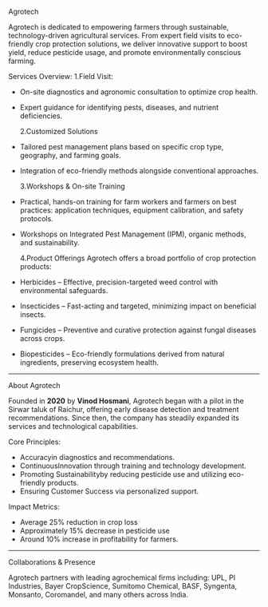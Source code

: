 Agrotech

Agrotech is dedicated to empowering farmers through sustainable, technology-driven agricultural services. From expert field visits to eco-friendly crop protection solutions, we deliver innovative support to boost yield, reduce pesticide usage, and promote environmentally conscious farming.


 Services Overview:
  1.Field Visit:
- On-site diagnostics and agronomic consultation to optimize crop health.
- Expert guidance for identifying pests, diseases, and nutrient deficiencies.  
  
  2.Customized Solutions
- Tailored pest management plans based on specific crop type, geography, and farming goals.
- Integration of eco-friendly methods alongside conventional approaches.  

  3.Workshops & On-site Training
- Practical, hands-on training for farm workers and farmers on best practices: application techniques, equipment calibration, and safety protocols.  
- Workshops on Integrated Pest Management (IPM), organic methods, and sustainability.  


  4.Product Offerings
   Agrotech offers a broad portfolio of crop protection products:

- Herbicides – Effective, precision-targeted weed control with environmental safeguards.  
- Insecticides – Fast-acting and targeted, minimizing impact on beneficial insects.  
- Fungicides – Preventive and curative protection against fungal diseases across crops.  
- Biopesticides – Eco-friendly formulations derived from natural ingredients, preserving ecosystem health.  
  

---

 About Agrotech

Founded in **2020** by **Vinod Hosmani**, Agrotech began with a pilot in the Sirwar taluk of Raichur, offering early disease detection and treatment recommendations. Since then, the company has steadily expanded its services and technological capabilities.

Core Principles:
- Accuracyin diagnostics and recommendations.
- ContinuousInnovation through training and technology development.
- Promoting Sustainabilityby reducing pesticide use and utilizing eco-friendly products.
- Ensuring Customer Success via personalized support.  

 Impact Metrics:
- Average 25% reduction in crop loss
- Approximately 15% decrease in pesticide use
- Around 10% increase in profitability for farmers.  

---

 Collaborations & Presence

Agrotech partners with leading agrochemical firms including:
UPL, PI Industries, Bayer CropScience, Sumitomo Chemical, BASF, Syngenta, Monsanto, Coromandel, and many others across India.
